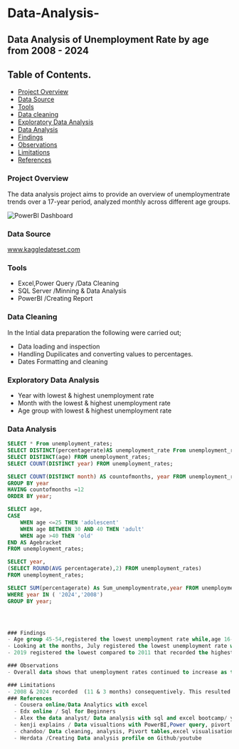 # Data-Analysis-
## Data Analysis of Unemployment Rate by age from 2008 - 2024 
## Table of Contents.
- [Project Overview](#project-overview) 
- [Data Source](#data-source)
- [Tools](#tools)
- [Data cleaning](#data-cleaning)
- [Exploratory Data Analysis](#exploratory-data-analysis)
- [Data Analysis](#data-analysis)
- [Findings](#findings)
- [Observations](#observations)
- [Limitations](#limitations)
- [References](#references)



### Project Overview
The data analysis project aims to provide an overview  of unemploymentrate trends over a 17-year period, analyzed monthly across different age groups.

![PowerBI Dashboard](https://github.com/Viola-Mugambwa/Data-Analysis-/assets/171678539/2270add2-b2b5-42ca-abe2-42e673b56533)

### Data Source 
www.kaggledateset.com
### Tools
- Excel,Power Query /Data Cleaning 
- SQL Server /Minning & Data Analysis
- PowerBI /Creating Report
### Data Cleaning 
In the Intial data preparation the following were carried out;
- Data loading and inspection
- Handling Dupilicates and converting values to percentages.
- Dates Formatting and cleaning
### Exploratory Data Analysis
- Year with lowest & highest unemployment rate
- Month with the lowest & highest unemployment rate
- Age group with lowest & highest unemployment rate
### Data Analysis
```sql
SELECT * From unemployment_rates;
SELECT DISTINCT(percentagerate)AS unemployment_rate From unemployment_rates;
SELECT DISTINCT(age) FROM unemployment_rates;
SELECT COUNT(DISTINCT year) FROM unemployment_rates;

SELECT COUNT(DISTINCT month) AS countofmonths, year FROM unemployment_rates
GROUP BY year
HAVING countofmonths =12
ORDER BY year;

SELECT age,
CASE
    WHEN age <=25 THEN 'adolescent'
    WHEN age BETWEEN 30 AND 40 THEN 'adult'
    WHEN age >40 ThEN 'old'
END AS Agebracket
FROM unemployment_rates;

SELECT year,
(SELECT ROUND(AVG percentagerate),2) FROM unemployment_rates)
FROM unemployment_rates;

SELECT SUM(percentagerate) As Sum_unemploymentrate,year FROM unemployment_rates
WHERE year IN ( '2024','2008')
GROUP BY year;




### Findings
- Age group 45-54,registered the lowest unemployment rate while,age 16-19 registered the highest unemployment throughout the 17 year period.
- Looking at the months, July registered the lowest unemployment rate while March recorded the highest rates throughout the years.
- 2019 registered the lowest compared to 2011 that recorded the highest unemployment rate in the 17 year period.This analysis takes into account the years that recorded 12 months.

### Observations
- Overall data shows that unemployment rates continued to increase as the years  progressed for age of 16-19 to 20-24,which can be attributed to time in school ,high school, college and university. On the other hand, low unemployment rates registered in age group 45-54 & 55-64 is common perception that by this time or age one is set in their career and working towards retirement security.

### Limitations
- 2008 & 2024 recorded  (11 & 3 months) consequentively. This resulted in inconclusive data if the count of months was not taken into account. However, analysis by month was done to get an overall view of the unemployment rate throughout the 17 year period. Which resulted in March and February scoring highest among all the 17 years.  
### References
  - Cousera online/Data Analytics with excel
  - Edx online / Sql for Beginners
  - Alex the data analyst/ Data analysis with sql and excel bootcamp/ youtube
  - kenji explains / Data visualtions with PowerBI,Power query, pivort table, sql, data analysis with excel/youtube
  - chandoo/ Data cleaning, analysis, Pivort tables,excel visualisation/ youtube
  - Herdata /Creating Data analysis profile on Github/youtube
  
  
